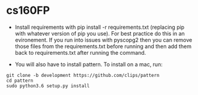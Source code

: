 # cs160FP
* Install requirements with pip install -r requirements.txt (replacing pip with whatever version of pip you use). For best practice do this in an evironement. If you run into issues with pyscopg2 then you can remove those files from the requirements.txt before running and then add them back to requirements.txt after running the command.

* You will also have to install pattern. To install on a mac, run:

```
git clone -b development https://github.com/clips/pattern
cd pattern
sudo python3.6 setup.py install
```
